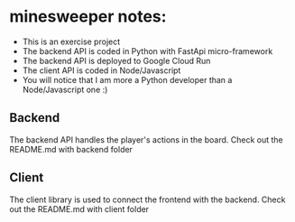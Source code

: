 # minesweeper notes:
- This is an exercise project
- The backend API is coded in Python with FastApi micro-framework
- The backend API is deployed to Google Cloud Run
- The client API is coded in Node/Javascript
- You will notice that I am more a Python developer than a Node/Javascript one :)



## Backend
The backend API handles the player's actions in the board.
Check out the README.md with backend folder

## Client
The client library is used to connect the frontend with the backend.
Check out the README.md with client folder
